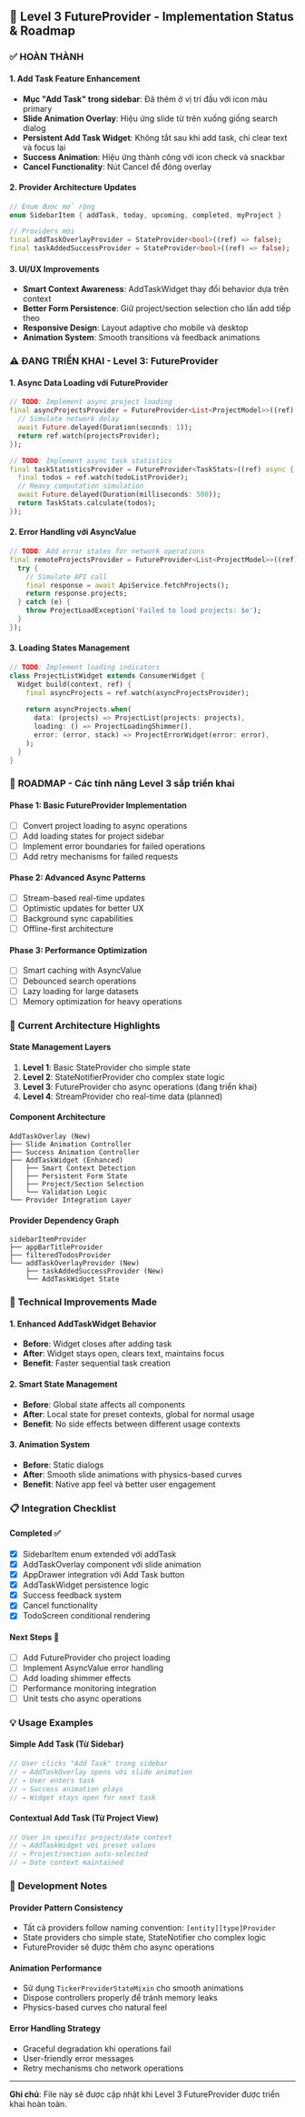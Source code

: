 ## 🎯 Level 3 FutureProvider - Implementation Status & Roadmap

### ✅ **HOÀN THÀNH**

#### 1. **Add Task Feature Enhancement**
- **Mục "Add Task" trong sidebar**: Đã thêm ở vị trí đầu với icon màu primary
- **Slide Animation Overlay**: Hiệu ứng slide từ trên xuống giống search dialog
- **Persistent Add Task Widget**: Không tắt sau khi add task, chỉ clear text và focus lại
- **Success Animation**: Hiệu ứng thành công với icon check và snackbar
- **Cancel Functionality**: Nút Cancel để đóng overlay

#### 2. **Provider Architecture Updates**
```dart
// Enum được mở rộng
enum SidebarItem { addTask, today, upcoming, completed, myProject }

// Providers mới
final addTaskOverlayProvider = StateProvider<bool>((ref) => false);
final taskAddedSuccessProvider = StateProvider<bool>((ref) => false);
```

#### 3. **UI/UX Improvements**
- **Smart Context Awareness**: AddTaskWidget thay đổi behavior dựa trên context
- **Better Form Persistence**: Giữ project/section selection cho lần add tiếp theo
- **Responsive Design**: Layout adaptive cho mobile và desktop
- **Animation System**: Smooth transitions và feedback animations

### ⚠️ **ĐANG TRIỂN KHAI - Level 3: FutureProvider**

#### 1. **Async Data Loading với FutureProvider**
```dart
// TODO: Implement async project loading
final asyncProjectsProvider = FutureProvider<List<ProjectModel>>((ref) async {
  // Simulate network delay
  await Future.delayed(Duration(seconds: 1));
  return ref.watch(projectsProvider);
});

// TODO: Implement async task statistics
final taskStatisticsProvider = FutureProvider<TaskStats>((ref) async {
  final todos = ref.watch(todoListProvider);
  // Heavy computation simulation
  await Future.delayed(Duration(milliseconds: 500));
  return TaskStats.calculate(todos);
});
```

#### 2. **Error Handling với AsyncValue**
```dart
// TODO: Add error states for network operations
final remoteProjectsProvider = FutureProvider<List<ProjectModel>>((ref) async {
  try {
    // Simulate API call
    final response = await ApiService.fetchProjects();
    return response.projects;
  } catch (e) {
    throw ProjectLoadException('Failed to load projects: $e');
  }
});
```

#### 3. **Loading States Management**
```dart
// TODO: Implement loading indicators
class ProjectListWidget extends ConsumerWidget {
  Widget build(context, ref) {
    final asyncProjects = ref.watch(asyncProjectsProvider);
    
    return asyncProjects.when(
      data: (projects) => ProjectList(projects: projects),
      loading: () => ProjectLoadingShimmer(),
      error: (error, stack) => ProjectErrorWidget(error: error),
    );
  }
}
```

### 🔄 **ROADMAP - Các tính năng Level 3 sắp triển khai**

#### **Phase 1: Basic FutureProvider Implementation**
- [ ] Convert project loading to async operations
- [ ] Add loading states for project sidebar
- [ ] Implement error boundaries for failed operations
- [ ] Add retry mechanisms for failed requests

#### **Phase 2: Advanced Async Patterns**
- [ ] Stream-based real-time updates
- [ ] Optimistic updates for better UX
- [ ] Background sync capabilities
- [ ] Offline-first architecture

#### **Phase 3: Performance Optimization**
- [ ] Smart caching with AsyncValue
- [ ] Debounced search operations
- [ ] Lazy loading for large datasets
- [ ] Memory optimization for heavy operations

### 🎨 **Current Architecture Highlights**

#### **State Management Layers**
1. **Level 1**: Basic StateProvider cho simple state
2. **Level 2**: StateNotifierProvider cho complex state logic  
3. **Level 3**: FutureProvider cho async operations (đang triển khai)
4. **Level 4**: StreamProvider cho real-time data (planned)

#### **Component Architecture**
```
AddTaskOverlay (New)
├── Slide Animation Controller
├── Success Animation Controller  
├── AddTaskWidget (Enhanced)
│   ├── Smart Context Detection
│   ├── Persistent Form State
│   ├── Project/Section Selection
│   └── Validation Logic
└── Provider Integration Layer
```

#### **Provider Dependency Graph**
```
sidebarItemProvider
├── appBarTitleProvider
├── filteredTodosProvider
└── addTaskOverlayProvider (New)
    ├── taskAddedSuccessProvider (New)
    └── AddTaskWidget State
```

### 🚀 **Technical Improvements Made**

#### **1. Enhanced AddTaskWidget Behavior**
- **Before**: Widget closes after adding task
- **After**: Widget stays open, clears text, maintains focus
- **Benefit**: Faster sequential task creation

#### **2. Smart State Management**
- **Before**: Global state affects all components
- **After**: Local state for preset contexts, global for normal usage
- **Benefit**: No side effects between different usage contexts

#### **3. Animation System**
- **Before**: Static dialogs
- **After**: Smooth slide animations with physics-based curves
- **Benefit**: Native app feel và better user engagement

### 📋 **Integration Checklist**

#### **Completed ✅**
- [x] SidebarItem enum extended với addTask
- [x] AddTaskOverlay component với slide animation
- [x] AppDrawer integration với Add Task button
- [x] AddTaskWidget persistence logic
- [x] Success feedback system
- [x] Cancel functionality
- [x] TodoScreen conditional rendering

#### **Next Steps 🎯**
- [ ] Add FutureProvider cho project loading
- [ ] Implement AsyncValue error handling
- [ ] Add loading shimmer effects
- [ ] Performance monitoring integration
- [ ] Unit tests cho async operations

### 💡 **Usage Examples**

#### **Simple Add Task (Từ Sidebar)**
```dart
// User clicks "Add Task" trong sidebar
// → AddTaskOverlay opens với slide animation
// → User enters task
// → Success animation plays
// → Widget stays open for next task
```

#### **Contextual Add Task (Từ Project View)**
```dart
// User in specific project/date context
// → AddTaskWidget với preset values
// → Project/section auto-selected
// → Date context maintained
```

### 🔧 **Development Notes**

#### **Provider Pattern Consistency**
- Tất cả providers follow naming convention: `[entity][type]Provider`
- State providers cho simple state, StateNotifier cho complex logic
- FutureProvider sẽ được thêm cho async operations

#### **Animation Performance**
- Sử dụng `TickerProviderStateMixin` cho smooth animations
- Dispose controllers properly để tránh memory leaks
- Physics-based curves cho natural feel

#### **Error Handling Strategy**
- Graceful degradation khi operations fail
- User-friendly error messages
- Retry mechanisms cho network operations

---

**Ghi chú**: File này sẽ được cập nhật khi Level 3 FutureProvider được triển khai hoàn toàn.
